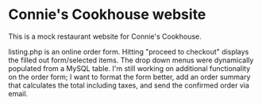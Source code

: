 # Connie's Cookhouse website

This is a mock restaurant website for Connie's Cookhouse. 

listing.php is an online order form. Hitting "proceed to checkout" displays the filled out form/selected items. The drop down menus were dynamically populated from a MySQL table. I'm still working on additional functionality on the order form; I want to format the form better, add an order summary that calculates the total including taxes, and send the confirmed order via email. 
